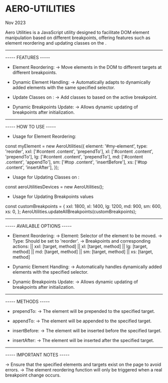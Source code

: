 # AERO-UTILITIES
  Nov 2023

Aero Utilities is a JavaScript utility designed to facilitate DOM element manipulation based on different breakpoints, offering features such as element reordering and updating classes on the <body>.

-----------------------------------------------------------

----- FEATURES -----

* Element Reordering:
-> Move elements in the DOM to different targets at different breakpoints.

* Dynamic Element Handling:
-> Automatically adapts to dynamically added elements with the same specified selector.

* Update Classes on <body>:
-> Add classes to <body> based on the active breakpoint.

* Dynamic Breakpoints Update:
-> Allows dynamic updating of breakpoints after initialization.

-----------------------------------------------------------

----- HOW TO USE -----

* Usage for Element Reordering:

const myElement = new AeroUtilities({
  element: '#my-element',
  type: 'reorder',
  xxl: ['#content .content', 'prependTo'],
  xl: ['#content .content', 'prependTo'],
  lg: ['#content .content', 'prependTo'],
  md: ['#content .content', 'appendTo'],
  sm: ['#top .content', 'insertBefore'],
  xs: ['#top .content', 'insertAfter'],
});

* Usage for Updating Classes on <body>:

const aeroUtilitiesDevices = new AeroUtilities();

* Usage for Updating Breakpoints values

const customBreakpoints = {
	xxl: 1800,
	xl: 1400,
	lg: 1200,
	md: 900,
	sm: 600,
	xs: 0,
};
AeroUtilities.updateAllBreakpoints(customBreakpoints);

-----------------------------------------------------------

----- AVAILABLE OPTIONS -----

* Element Reordering:
-> Element: Selector of the element to be moved.
-> Type: Should be set to 'reorder'.
-> Breakpoints and corresponding actions:
   || xxl: [target, method]
   || xl:  [target, method]
   || lg:  [target, method]
   || md:  [target, method]
   || sm:  [target, method]
   || xs:  [target, method]

* Dynamic Element Handling:
-> Automatically handles dynamically added elements with the specified selector.

* Dynamic Breakpoints Update:
-> Allows dynamic updating of breakpoints after initialization.

-----------------------------------------------------------

----- METHODS -----

* prependTo:
-> The element will be prepended to the specified target.

* appendTo:
-> The element will be appended to the specified target.

* insertBefore:
-> The element will be inserted before the specified target.

* insertAfter:
-> The element will be inserted after the specified target.

-----------------------------------------------------------

----- IMPORTANT NOTES -----

-> Ensure that the specified elements and targets exist on the page to avoid errors.
-> The element reordering function will only be triggered when a real breakpoint change occurs.
